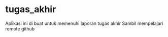 # tugas_akhir
Aplikasi ini di buat untuk memenuhi laporan tugas akhir
Sambil mempelajari remote github 
